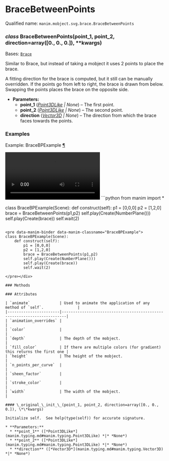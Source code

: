 # BraceBetweenPoints

Qualified name: `manim.mobject.svg.brace.BraceBetweenPoints`

### *class* BraceBetweenPoints(point_1, point_2, direction=array([0., 0., 0.]), \*\*kwargs)

Bases: [`Brace`](manim.mobject.svg.brace.Brace.md#manim.mobject.svg.brace.Brace)

Similar to Brace, but instead of taking a mobject it uses 2
points to place the brace.

A fitting direction for the brace is
computed, but it still can be manually overridden.
If the points go from left to right, the brace is drawn from below.
Swapping the points places the brace on the opposite side.

* **Parameters:**
  * **point_1** ([*Point3DLike*](manim.typing.md#manim.typing.Point3DLike) *|* *None*) – The first point.
  * **point_2** ([*Point3DLike*](manim.typing.md#manim.typing.Point3DLike) *|* *None*) – The second point.
  * **direction** ([*Vector3D*](manim.typing.md#manim.typing.Vector3D) *|* *None*) – The direction from which the brace faces towards the points.

### Examples

<div id="bracebpexample" class="admonition admonition-manim-example">
<p class="admonition-title">Example: BraceBPExample <a class="headerlink" href="#bracebpexample">¶</a></p><video
    class="manim-video"
    controls
    loop
    autoplay
    src="./BraceBPExample-1.mp4">
</video>
```python
from manim import *

class BraceBPExample(Scene):
    def construct(self):
        p1 = [0,0,0]
        p2 = [1,2,0]
        brace = BraceBetweenPoints(p1,p2)
        self.play(Create(NumberPlane()))
        self.play(Create(brace))
        self.wait(2)
```

<pre data-manim-binder data-manim-classname="BraceBPExample">
class BraceBPExample(Scene):
    def construct(self):
        p1 = [0,0,0]
        p2 = [1,2,0]
        brace = BraceBetweenPoints(p1,p2)
        self.play(Create(NumberPlane()))
        self.play(Create(brace))
        self.wait(2)

</pre></div>

### Methods

### Attributes

| `animate`             | Used to animate the application of any method of `self`.               |
|-----------------------|------------------------------------------------------------------------|
| `animation_overrides` |                                                                        |
| `color`               |                                                                        |
| `depth`               | The depth of the mobject.                                              |
| `fill_color`          | If there are multiple colors (for gradient) this returns the first one |
| `height`              | The height of the mobject.                                             |
| `n_points_per_curve`  |                                                                        |
| `sheen_factor`        |                                                                        |
| `stroke_color`        |                                                                        |
| `width`               | The width of the mobject.                                              |

#### \_original_\_init_\_(point_1, point_2, direction=array([0., 0., 0.]), \*\*kwargs)

Initialize self.  See help(type(self)) for accurate signature.

* **Parameters:**
  * **point_1** ([*Point3DLike*](manim.typing.md#manim.typing.Point3DLike) *|* *None*)
  * **point_2** ([*Point3DLike*](manim.typing.md#manim.typing.Point3DLike) *|* *None*)
  * **direction** ([*Vector3D*](manim.typing.md#manim.typing.Vector3D) *|* *None*)
